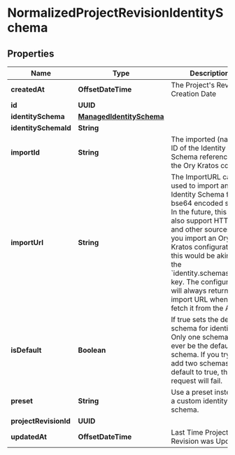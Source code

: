 

# NormalizedProjectRevisionIdentitySchema


## Properties

Name | Type | Description | Notes
------------ | ------------- | ------------- | -------------
**createdAt** | **OffsetDateTime** | The Project&#39;s Revision Creation Date |  [optional] [readonly]
**id** | **UUID** |  |  [optional]
**identitySchema** | [**ManagedIdentitySchema**](ManagedIdentitySchema.md) |  |  [optional]
**identitySchemaId** | **String** |  |  [optional]
**importId** | **String** | The imported (named) ID of the Identity Schema referenced in the Ory Kratos config. |  [optional]
**importUrl** | **String** | The ImportURL can be used to import an Identity Schema from a bse64 encoded string. In the future, this key also support HTTPS and other sources!  If you import an Ory Kratos configuration, this would be akin to the &#x60;identity.schemas.#.url&#x60; key.  The configuration will always return the import URL when you fetch it from the API. |  [optional]
**isDefault** | **Boolean** | If true sets the default schema for identities  Only one schema can ever be the default schema. If you try to add two schemas with default to true, the request will fail. |  [optional]
**preset** | **String** | Use a preset instead of a custom identity schema. |  [optional]
**projectRevisionId** | **UUID** |  |  [optional]
**updatedAt** | **OffsetDateTime** | Last Time Project&#39;s Revision was Updated |  [optional] [readonly]



